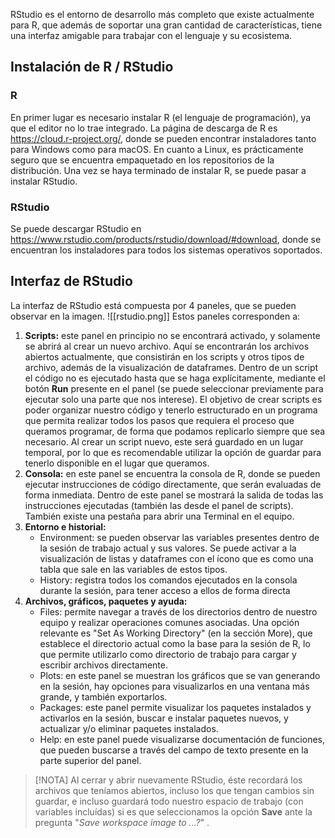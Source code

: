RStudio es el entorno de desarrollo más completo que existe actualmente para R, que además de soportar una gran cantidad de características, tiene una interfaz amigable para trabajar con el lenguaje y su ecosistema.

## Instalación de R / RStudio

### R
En primer lugar es necesario instalar R (el lenguaje de programación), ya que el editor no lo trae integrado. La página de descarga de R es https://cloud.r-project.org/, donde se pueden encontrar instaladores tanto para Windows como para macOS. En cuanto a Linux, es prácticamente seguro que se encuentra empaquetado en los repositorios de la distribución.
Una vez se haya terminado de instalar R, se puede pasar a instalar RStudio.

### RStudio
Se puede descargar RStudio en https://www.rstudio.com/products/rstudio/download/#download, donde se encuentran los instaladores para todos los sistemas operativos soportados.

## Interfaz de RStudio
La interfaz de RStudio está compuesta por 4 paneles, que se pueden observar en la imagen.
![[rstudio.png]]
Estos paneles corresponden a:
1. **Scripts:** este panel en principio no se encontrará activado, y solamente se abrirá al crear un nuevo archivo. Aquí se encontrarán los archivos abiertos actualmente, que consistirán en los scripts y otros tipos de archivo, además de la visualización de dataframes.
    Dentro de un script el código no es ejecutado hasta que se haga explícitamente, mediante el botón **Run** presente en el panel (se puede seleccionar previamente para ejecutar solo una parte que nos interese). El objetivo de crear scripts es poder organizar nuestro código y tenerlo estructurado en un programa que permita realizar todos los pasos que requiera el proceso que queramos programar, de forma que podamos replicarlo siempre que sea necesario.
    Al crear un script nuevo, este será guardado en un lugar temporal, por lo que es recomendable utilizar la opción de guardar para tenerlo disponible en el lugar que queramos.
2. **Consola:** en este panel se encuentra la consola de R, donde se pueden ejecutar instrucciones de código directamente, que serán evaluadas de forma inmediata. Dentro de este panel se mostrará la salida de todas las instrucciones ejecutadas (también las desde el panel de scripts). También existe una pestaña para abrir una Terminal en el equipo.
3. **Entorno e historial:**
	- Environment: se pueden observar las variables presentes dentro de la sesión de trabajo actual y sus valores. Se puede activar a la visualización de listas y dataframes con el ícono que es como una tabla que sale en las variables de estos tipos.
	- History: registra todos los comandos ejecutados en la consola durante la sesión, para tener acceso a ellos de forma directa
4. **Archivos, gráficos, paquetes y ayuda:**
	- Files: permite navegar a través de los directorios dentro de nuestro equipo y realizar operaciones comunes asociadas. Una opción relevante es "Set As Working Directory" (en la sección More), que establece el directorio actual como la base para la sesión de R, lo que permite utilizarlo como directorio de trabajo para cargar y escribir archivos directamente.
	- Plots: en este panel se muestran los gráficos que se van generando en la sesión, hay opciones para visualizarlos en una ventana más grande, y también exportarlos.
	- Packages: este panel permite visualizar los paquetes instalados y activarlos en la sesión, buscar e instalar paquetes nuevos, y actualizar y/o eliminar paquetes instalados.
	- Help: en este panel puede visualizarse documentación de funciones, que pueden buscarse a través del campo de texto presente en la parte superior del panel.

> [!NOTA]
> Al cerrar y abrir nuevamente RStudio, éste recordará los archivos que teníamos abiertos, incluso los que tengan cambios sin guardar, e incluso guardará todo nuestro espacio de trabajo  (con variables incluídas) si es que seleccionamos la opción **Save** ante la pregunta "*Save workspace image to ...?*" .